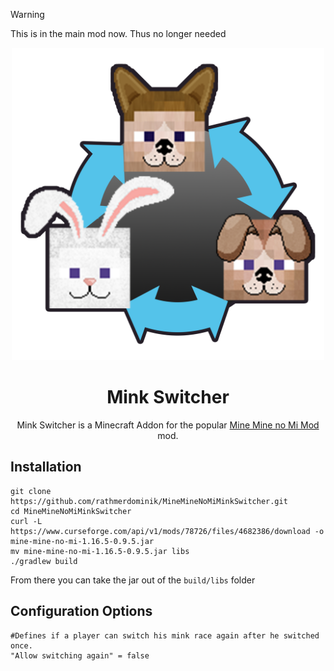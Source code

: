 > [!WARNING]  
> This is in the main mod now. Thus no longer needed

<p align="center">
 <img src="src/main/resources/minkswitch.png" height="500" width="500"/>

<h1 align="center">Mink Switcher</h1>

<p align="center"> Mink Switcher is a Minecraft Addon for the popular <a href="https://www.curseforge.com/minecraft/mc-mods/mine-mine-no-mi"> Mine Mine no Mi Mod</a> mod.</p>

## Installation

```
git clone https://github.com/rathmerdominik/MineMineNoMiMinkSwitcher.git
cd MineMineNoMiMinkSwitcher
curl -L https://www.curseforge.com/api/v1/mods/78726/files/4682386/download -o mine-mine-no-mi-1.16.5-0.9.5.jar
mv mine-mine-no-mi-1.16.5-0.9.5.jar libs
./gradlew build
```

From there you can take the jar out of the `build/libs` folder

## Configuration Options

```
#Defines if a player can switch his mink race again after he switched once.
"Allow switching again" = false
```

